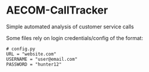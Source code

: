 # AECOM-CallTracker
Simple automated analysis of customer service calls


Some files rely on login credentials/config of the format:

```
# config.py
URL = "website.com"
USERNAME = "user@email.com"
PASSWORD = "hunter12"

```
